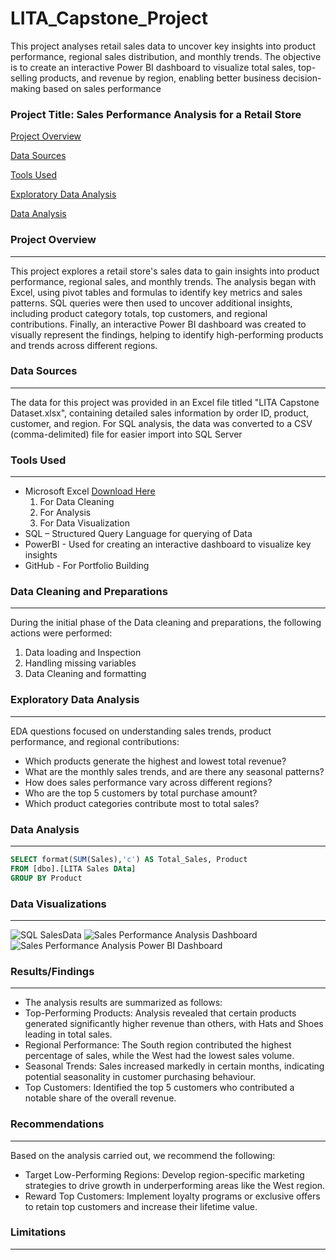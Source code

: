 # LITA_Capstone_Project
This project analyses retail sales data to uncover key insights into product performance, regional sales distribution, and monthly trends. The objective is to create an interactive Power BI dashboard to visualize total sales, top-selling products, and revenue by region, enabling better business decision-making based on sales performance

### Project Title: Sales Performance Analysis for a Retail Store
[Project Overview](#project-overview)

[Data Sources](#data-sources)

[Tools Used](#tools-used)

[Exploratory Data Analysis](#exploratory-data-analysis)

[Data Analysis](#data-analysis)

### Project Overview
---
This project explores a retail store's sales data to gain insights into product performance, regional sales, and monthly trends. The analysis began with Excel, using pivot tables and formulas to identify key metrics and sales patterns. SQL queries were then used to uncover additional insights, including product category totals, top customers, and regional contributions. Finally, an interactive Power BI dashboard was created to visually represent the findings, helping to identify high-performing products and trends across different regions.

### Data Sources
---
The data for this project was provided in an Excel file titled "LITA Capstone Dataset.xlsx", containing detailed sales information by order ID, product, customer, and region. For SQL analysis, the data was converted to a CSV (comma-delimited) file for easier import into SQL Server

### Tools Used
---
- Microsoft Excel [Download Here](https://www.microsoft.com)
  1. For Data Cleaning
  2. For Analysis
  3. For Data Visualization
- SQL – Structured Query Language for querying of Data
- PowerBI - Used for creating an interactive dashboard to visualize key insights
- GitHub - For Portfolio Building

### Data Cleaning and Preparations
---
During the initial phase of the Data cleaning and preparations, the following actions were performed:
1. Data loading and Inspection
2. Handling missing variables
3. Data Cleaning and formatting

### Exploratory Data Analysis
---
EDA questions focused on understanding sales trends, product performance, and regional contributions:
- Which products generate the highest and lowest total revenue?
- What are the monthly sales trends, and are there any seasonal patterns?
- How does sales performance vary across different regions?
- Who are the top 5 customers by total purchase amount?
- Which product categories contribute most to total sales?

### Data Analysis
---
```SQL
SELECT format(SUM(Sales),'c') AS Total_Sales, Product
FROM [dbo].[LITA Sales DAta]
GROUP BY Product
```

### Data Visualizations
---
![SQL SalesData](https://github.com/user-attachments/assets/90b46b0b-985c-4592-ad71-35f4ab00bebb)
![Sales Performance Analysis Dashboard](https://github.com/user-attachments/assets/bb9c6b20-ab56-4ca6-a56c-0f16333758c2)
![Sales Performance Analysis Power BI Dashboard](https://github.com/user-attachments/assets/e81bdeb0-c7ef-4944-b455-527c5cd4fdc9)

### Results/Findings
---
- The analysis results are summarized as follows:
- Top-Performing Products: Analysis revealed that certain products generated significantly higher revenue than others, with Hats and Shoes leading in total sales.
- Regional Performance: The South region contributed the highest percentage of sales, while the West had the lowest sales volume.
- Seasonal Trends: Sales increased markedly in certain months, indicating potential seasonality in customer purchasing behaviour.
- Top Customers: Identified the top 5 customers who contributed a notable share of the overall revenue.


### Recommendations
---
Based on the analysis carried out, we recommend the following:
- Target Low-Performing Regions: Develop region-specific marketing strategies to drive growth in underperforming areas like the West region.
- Reward Top Customers: Implement loyalty programs or exclusive offers to retain top customers and increase their lifetime value.

### Limitations
---
